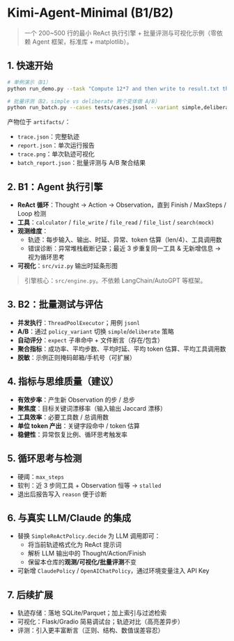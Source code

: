 
# Kimi-Agent-Minimal (B1/B2)

> 一个 200~500 行的最小 ReAct 执行引擎 + 批量评测与可视化示例（零依赖 Agent 框架，标准库 + matplotlib）。

## 1. 快速开始

```bash
# 单例演示（B1）
python run_demo.py --task "Compute 12*7 and then write to result.txt the sentence 'The result is 84'"

# 批量评测（B2，simple vs deliberate 两个变体做 A/B）
python run_batch.py --cases tests/cases.jsonl --variant simple,deliberate
```

产物位于 `artifacts/`：
- `trace.json`：完整轨迹
- `report.json`：单次运行报告
- `trace.png`：单次轨迹可视化
- `batch_report.json`：批量评测与 A/B 聚合结果

## 2. B1：Agent 执行引擎

- **ReAct 循环**：Thought → Action → Observation，直到 Finish / MaxSteps / Loop 检测
- **工具**：`calculator` / `file_write` / `file_read` / `file_list` / `search(mock)`
- **观测维度**：
  - 轨迹：每步输入、输出、时延、异常、token 估算（len/4）、工具调用数
  - 错误诊断：异常堆栈截断记录；最近 3 步重复同一工具 & 无新增信息 → 视为循环思考
- **可视化**：`src/viz.py` 输出时延条形图

> 引擎核心：`src/engine.py`。不依赖 LangChain/AutoGPT 等框架。

## 3. B2：批量测试与评估

- **并发执行**：`ThreadPoolExecutor`；用例 `jsonl`
- **A/B**：通过 `policy_variant` 切换 `simple`/`deliberate` 策略
- **自动评分**：`expect` 子串命中 + 文件断言（存在/包含）
- **聚合指标**：成功率、平均步数、平均时延、平均 token 估算、平均工具调用数
- **脱敏**：示例正则掩码邮箱/手机号（可扩展）

## 4. 指标与思维质量（建议）

- **有效步率**：产生新 Observation 的步 / 总步
- **聚焦度**：目标关键词漂移率（输入输出 Jaccard 漂移）
- **工具效率**：必要工具数 / 总调用数
- **单位 token 产出**：关键字段命中 / token 估算
- **稳健性**：异常恢复比例、循环思考触发率

## 5. 循环思考与检测

- 硬阈：`max_steps`
- 软判：近 3 步同工具 + Observation 恒等 → `stalled`
- 退出后报告写入 `reason` 便于诊断

## 6. 与真实 LLM/Claude 的集成

- 替换 `SimpleReActPolicy.decide` 为 LLM 调用即可：
  - 将当前轨迹格式化为 ReAct 提示词
  - 解析 LLM 输出中的 Thought/Action/Finish
  - 保留本仓库的**观测/可视化/批量评测**不变
- 可新增 `ClaudePolicy` / `OpenAIChatPolicy`，通过环境变量注入 API Key

## 7. 后续扩展

- 轨迹存储：落地 SQLite/Parquet；加上索引与过滤检索
- 可视化：Flask/Gradio 简易调试台；轨迹对比（高亮差异步）
- 评测：引入更丰富断言（正则、结构、数值误差容忍）
